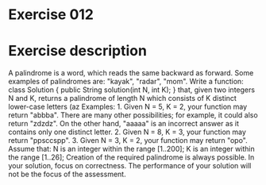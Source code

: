 # Exercise 012
# Exercise description
<div class="brinza-task-description">
A palindrome is a word, which reads the same backward as forward. Some examples of palindromes are: "kayak", "radar", "mom".
Write a function: class Solution { public String solution(int N, int K); } that, given two integers N and K, returns a palindrome of length N which consists of K distinct lower-case letters (az
Examples:
1. Given N = 5, K = 2, your function may return "abbba". There are many other possibilities; for example, it could also return "zdzdz". On the other hand, "aaaaa" is an incorrect answer as it contains only one distinct letter.
2. Given N = 8, K = 3, your function may return "ppsccspp".
3. Given N = 3, K = 2, your function may return "opo".
Assume that:
N is an integer within the range [1..200];
K is an integer within the range [1..26];
Creation of the required palindrome is always possible.
In your solution, focus on correctness. The performance of your solution will not be the focus of the assessment.
